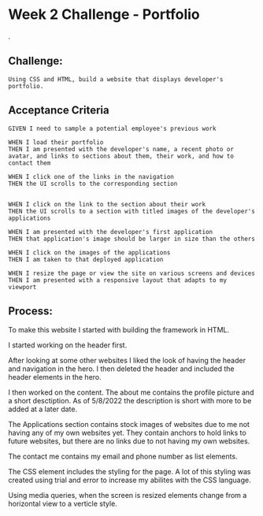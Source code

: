# Week 2 Challenge - Portfolio
.

## Challenge:

```
Using CSS and HTML, build a website that displays developer's portfolio.
```

## Acceptance Criteria

```
GIVEN I need to sample a potential employee's previous work

WHEN I load their portfolio
THEN I am presented with the developer's name, a recent photo or avatar, and links to sections about them, their work, and how to contact them

WHEN I click one of the links in the navigation
THEN the UI scrolls to the corresponding section


WHEN I click on the link to the section about their work
THEN the UI scrolls to a section with titled images of the developer's applications

WHEN I am presented with the developer's first application
THEN that application's image should be larger in size than the others

WHEN I click on the images of the applications
THEN I am taken to that deployed application

WHEN I resize the page or view the site on various screens and devices
THEN I am presented with a responsive layout that adapts to my viewport
```

## Process:

To make this website I started with building the framework in HTML. 

I started working on the header first. 

After looking at some other websites I liked the look of having the header and navigation in the hero. I then deleted the header and included the header elements in the hero.

I then worked on the content. The about me contains the profile picture and a short desctiption. As of 5/8/2022 the description is short with more to be added at a later date.

The Applications section contains stock images of websites due to me not having any of my own websites yet. They contain anchors to hold links to future websites, but there are no links due to not having my own websites.

The contact me contains my email and phone number as list elements.


The CSS element includes the styling for the page. A lot of this styling was created using trial and error to increase my abilites with the CSS language. 

Using media queries, when the screen is resized elements change from a horizontal view to a verticle style. 

